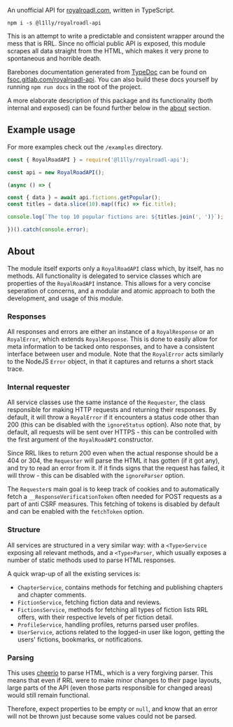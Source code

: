 An unofficial API for [royalroadl.com](https://royalroadl.com), written in TypeScript.

```
npm i -s @l1lly/royalroadl-api
```

This is an attempt to write a predictable and consistent wrapper around the  mess that is RRL. Since no official public API is exposed, this module scrapes all data straight from the HTML, which makes it very prone to spontaneous and horrible death.

Barebones documentation generated from [TypeDoc](http://typedoc.org/) can be found on [fsoc.gitlab.com/royalroadl-api](https://fsoc.gitlab.io/royalroadl-api/classes/royalroadapi.html). You can also build these docs yourself by running `npm run docs` in the root of the project.

A more elaborate description of this package and its functionality (both internal and exposed) can be found further below in the [about](#about) section.

## Example usage

For more examples check out the `/examples` directory.

```javascript
const { RoyalRoadAPI } = require('@l1lly/royalroadl-api');

const api = new RoyalRoadAPI();

(async () => {

const { data } = await api.fictions.getPopular();
const titles = data.slice(10).map((fic) => fic.title);

console.log(`The top 10 popular fictions are: ${titles.join(', ')}`);

})().catch(console.error);
```

## About

The module itself exports only a `RoyalRoadAPI` class which, by itself, has no methods. All functionality is delegated to service classes which are properties of the `RoyalRoadAPI` instance. This allows for a very concise seperation of concerns, and a modular and atomic approach to both the development, and usage of this module.

### Responses

All responses and errors are either an instance of a `RoyalResponse` or an `RoyalError`, which extends `RoyalResponse`. This is done to easily allow for meta information to be tacked onto responses, and to have a consistent interface between user and module. Note that the `RoyalError` acts similarly to the NodeJS `Error` object, in that it captures and returns a short stack trace.

### Internal requester

All service classes use the same instance of the `Requester`, the class responsible for making HTTP requests and returning their responses. By default, it will throw a `RoyalError` if it encounters a status code other than 200 (this can be disabled with the `ignoreStatus` option). Also note that, by default, all requests will be sent over HTTPS - this can be controlled with the first argument of the `RoyalRoadAPI` constructor.

Since RRL likes to return 200 even when the actual response should be a 404 or 304, the `Requester` will parse the HTML it has gotten (if it got any), and try to read an error from it. If it finds signs that the request has failed, it will throw - this can be disabled with the `ignoreParser` option.

The `Requester`s main goal is to keep track of cookies and to automatically fetch a `__ResponseVerificationToken` often needed for POST requests as a part of anti CSRF measures. This fetching of tokens is disabled by default and can be enabled with the `fetchToken` option.

### Structure

All services are structured in a very similar way: with a `<Type>Service` exposing all relevant methods, and a `<Type>Parser`, which usually exposes a number of static methods used to parse HTML responses.

A quick wrap-up of all the existing services is: 
- `ChapterService`, contains methods for fetching and publishing chapters and chapter comments.
- `FictionService`, fetching fiction data and reviews.
- `FictionsService`, methods for fetching all types of fiction lists RRL offers, with their respective levels of per fiction detail.
- `ProfileService`, handling profiles, returns parsed user profiles.
- `UserService`, actions related to the logged-in user like logon, getting the users' fictions, bookmarks, or notifications.

### Parsing

This uses [cheerio](https://github.com/cheeriojs/cheerio) to parse HTML, which is a very forgiving parser. This means that even if RRL were to make minor changes to their page layouts, large parts of the API (even those parts responsible for changed areas) would still remain functional.

Therefore, expect properties to be empty or `null`, and know that an error will not be thrown just because some values could not be parsed.